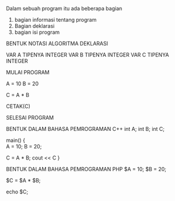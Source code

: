Dalam sebuah program itu ada beberapa bagian

1. bagian informasi tentang program
2. Bagian deklarasi
3. bagian isi program


BENTUK NOTASI ALGORITMA
DEKLARASI

VAR A TIPENYA INTEGER
VAR B TIPENYA INTEGER
VAR C TIPENYA INTEGER

MULAI PROGRAM

A = 10
B = 20

C = A * B

CETAK(C)

SELESAI PROGRAM


BENTUK DALAM BAHASA PEMROGRAMAN C++
 int A;
 int B;
 int C;
 
main() {  
  A = 10;
  B = 20;
  
  C = A * B;
  cout << C
}


BENTUK DALAM BAHASA PEMROGRAMAN PHP
$A = 10;
$B = 20;

$C = $A * $B;

echo $C;
